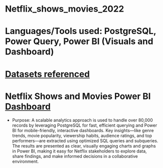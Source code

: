 # **Netflix_shows_movies_2022**

# **Languages/Tools used**: PostgreSQL, Power Query, Power BI (Visuals and Dashboard) 
# [Datasets referenced](https://www.kaggle.com/datasets/victorsoeiro/netflix-tv-shows-and-movies?select=titles.csv)
# Netflix Shows and Movies Power BI [Dashboard](https://app.powerbi.com/view?r=eyJrIjoiMzIzYzcyY2YtMmNhOS00ODZiLTg1YTctOGMxYTEyNmNkYzJlIiwidCI6ImI5ZGYzOWRiLTM3NDUtNGZjOC04Y2EzLWVkNjFmNjkzOWMxMyIsImMiOjZ9)

* Purpose:
A scalable analytics approach is used to handle over 80,000 records by leveraging PostgreSQL for fast, efficient querying and Power BI for mobile-friendly, interactive dashboards. Key insights—like genre trends, movie popularity, viewership habits, audience ratings, and top performers—are extracted using optimized SQL queries and subqueries. The results are presented as clear, visually engaging charts and graphs in Power BI, making it easy for Netflix stakeholders to explore data, share findings, and make informed decisions in a collaborative environment.
